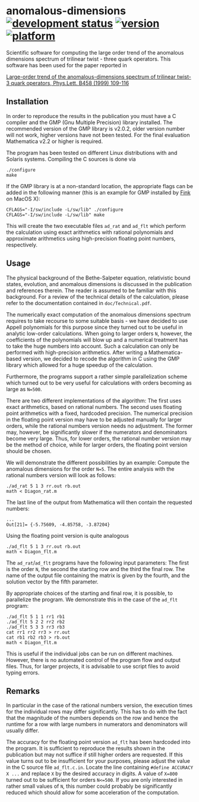 anomalous-dimensions [![development status](http://img.shields.io/badge/status-final--release-green.svg)](http://www.sciencedirect.com/science/article/pii/S0370269399005523) [![version](http://img.shields.io/badge/version-8.0-lightgrey.svg)](http://www.field-theory.org) [![platform](http://img.shields.io/badge/platform-linux%7Csolaris%7Cmacos-lightgrey.svg)](http://www.field-theory.org)
====================

Scientific software for computing the large order trend of the anomalous dimensions spectrum of trilinear twist - three quark operators. This software has been used for the paper reported in

[Large-order trend of the anomalous-dimensions spectrum of trilinear twist-3 quark operators, Phys.Lett. B458 (1999) 109-116](http://www.sciencedirect.com/science/article/pii/S0370269399005523)

Installation
------------

In order to reproduce the results in the publication you must have a C compiler and the GMP (Gnu Multiple Precision) library installed. The recommended version of the GMP library is v2.0.2, older version number will not work, higher versions have not been tested. For the final evaluation Mathematica v2.2 or higher is required.

The program has been tested on different Linux distributions with and Solaris systems. Compiling the C sources is done via

    ./configure
    make

If the GMP library is at a non-standard location, the appropriate flags can be added in the following manner (this is an example for GMP installed by [Fink](http://finkproject.org) on MacOS X):

    CFLAGS="-I/sw/include -L/sw/lib" ./configure
    CFLAGS="-I/sw/include -L/sw/lib" make

This will create the two executable files `ad_rat` and `ad_flt` which perform the calculation using exact arithmetics with rational polynomials and approximate arithmetics using high-precision floating point numbers, respectively.

Usage
-----

The physical background of the Bethe-Salpeter equation, relativistic bound states, evolution, and anomalous dimensions is discussed in the publication and references therein. The reader is assumed to be familiar with this background. For a review of the technical details of the calculation, please refer to the documentation contained in `doc/Technical.pdf`.

The numerically exact computation of the anomalous dimensions spectrum requires to take recourse to some suitable basis - we have decided to use Appell polynomials for this purpose since they turned out to be useful in analytic low-order calculations. When going to larger orders `N`, however, the coefficients of the polynomials will blow up and a numerical treatment has to take the huge numbers into account. Such a calculation can only be performed with high-precision arithmetics. After writing a Mathematica-based version, we decided to recode the algorithm in C using the GMP library which allowed for a huge speedup of the calculation.

Furthermore, the programs support a rather simple parallelization scheme which turned out to be very useful for calculations with orders becoming as large as `N=500`.

There are two different implementations of the algorithm: The first uses exact arithmetics, based on rational numbers. The second uses floating point arithmetics with a fixed, hardcoded precision. The numerical precision in the floating point version may have to be adjusted manually for larger orders, while the rational numbers version needs no adjustment. The former may, however, be significantly slower if the numerators and denominators become very large. Thus, for lower orders, the rational number version may be the method of choice, while for larger orders, the floating point version should be chosen.

We will demonstrate the different possibilities by an example: Compute the anomalous dimensions for the order `N=5`. The entire analysis with the rational numbers version will look as follows:

    ./ad_rat 5 1 3 rr.out rb.out
    math < Diagon_rat.m

The last line of the output from Mathematica will then contain the requested numbers:

    ...
    Out[21]= {-5.75609, -4.85758, -3.87204}

Using the floating point version is quite analogous

    ./ad_flt 5 1 3 rr.out rb.out
    math < Diagon_flt.m

The `ad_rat`/`ad_flt` programs have the following input parameters: The first is the order `N`, the second the starting row and the third the final row. The name of the output file containing the matrix is given by the fourth, and the solution vector by the fifth parameter.

By appropriate choices of the starting and final row, it is possible, to parallelize the program. We demonstrate this in the case of the `ad_flt` program:

    ./ad_flt 5 1 1 rr1 rb1
    ./ad_flt 5 2 2 rr2 rb2
    ./ad_flt 5 3 3 rr3 rb3
    cat rr1 rr2 rr3 > rr.out
    cat rb1 rb2 rb3 > rb.out
    math < Diagon_flt.m

This is useful if the individual jobs can be run on different machines. However, there is no automated control of the program flow and output files. Thus, for larger projects, it is advisable to use script files to avoid typing errors.

Remarks
-------

In particular in the case of the rational numbers version, the execution times for the individual rows may differ significantly. This has to do with the fact that the magnitude of the numbers depends on the row and hence the runtime for a row with large numbers in numerators and denominators will usually differ.

The accuracy for the floating point version `ad_flt` has been hardcoded into the program. It is sufficient to reproduce the results shown in the publication but may not suffice if still higher orders are requested. If this value turns out to be insufficient for your purposes, please adjust the value in the C source file `ad_flt.c.in`. Locate the line containing `#define ACCURACY X ...` and replace `X` by the desired accuracy in digits. A value of `X=800` turned out to be sufficient for orders `N<=500`. If you are only interested in rather small values of `N`, this number could probably be significantly reduced which should allow for some acceleration of the computation.

